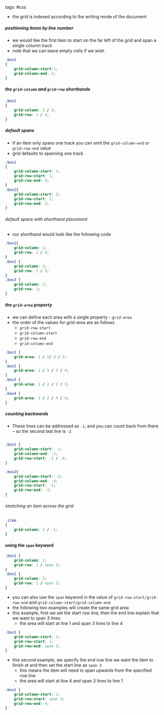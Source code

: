 tags: #css 
- the grid is indexed according to the writing mode of the document

##### positioning items by line number
- we would like the first item to start on the far left of the grid and span a single column track
- note that we can leave empty cells if we wish
``` css
.box1
{
	grid-column-start:1;
	grid-column-end: 2;
}
```

##### the `grid-column` and `grid-row` shorthands
``` css
.box1
{
	grid-column: 1 / 2;
	grid-row: 1 / 4;
}
```

##### default spans
- If an item only spans one track you can omit the `grid-column-end` or `grid-row-end` value
- grid defaults to spanning one track
``` css
.box1
{
	grid-column-start: 1;
	grid-row-start: 1;
	grid-row-end: 4;
}
.box2{
	grid-column-start: 3;
	grid-row-start: 1;
	grid-row-end: 3;
}
```
###### default spans with shorthand placement
- our shorthand would look like the following code
``` css
.box1{
	grid-column: 1;
	grid-row: 1 / 4;
}
.box2 {
	grid-column: 3;
	grid-row: 1 / 3;
}
.box3 {
	grid-column: 2;
	grid-row: 1;
}

```

##### the `grid-area` property
- we can define each area with a single property - `grid-area`
- the order of the values for grid-area are as follows
	- `grid-row-start`
	- `grid-column-start`
	- `grid-row-end`
	- `grid-column-end`
``` css
.box1 {
	grid-area: 1 / 1/ 4 / 2;
}
.box2 {
	grid-area: 1 / 3 / 3 / 4;
}
.box3 {
	grid-area: 1 / 2 / 2 / 3;
}
.box4 {
	grid-area: 3 / 2 / 4 / 4;
}
```

##### counting backwards
- These lines can be addressed as `-1`, and you can count back from there – so the second last line is `-2`
``` css

.box1 {
	grid-column-start: -1;
	grid-column-end: -2;
	grid-row-start: -1 / -4;
}

.box2{
	grid-column-start: -3;
	grid-column-end: -4;
	grid-row-start: -1;
	grid-row-end: -3;
}
```
###### stretching an item across the grid
``` css
.item
{
	grid-column: 1 / -1;
}
```
#### using the `span` keyword
``` css
.box1 {
	grid-column: 1;
	grid-row: 1 / span 3;
}
.box2 {
	grid-column: 3;
	grid-row: 1 / span 2;
}
```
- you can also use the `span` keyword in the value of `grid-row-start/grid-row-end` and `grid-column-start/grid-column-end`
- the following two examples will create the same grid area
- this example, first we set the start row line, then the end line explain that we want to span 3 lines. 
	- the area will start at line 1 and span 3 lines to line 4
``` css
.box1 {
	grid-column-start: 1;
	grid-row-start: 1;
	grid-row-end: span 3;
}
```
- this second example, we specify the end row line we want the item to finish at and then set the start line as `span 3`
	- this means the item will need to span upwards from the specified row line
	- the area will start at line 4 and span 3 lines to line 1
``` css
.box1 {
	grid-column-start: 1;
	grid-row-start: span 3;
	grid-row-end: 4;
}
```